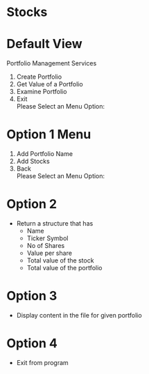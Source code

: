 # Stocks

# Default View

Portfolio Management Services

1) Create Portfolio
2) Get Value of a Portfolio
3) Examine Portfolio
4) Exit<br/>
   Please Select an Menu Option:

# Option 1 Menu

1) Add Portfolio Name
2) Add Stocks
3) Back<br/>
   Please Select an Menu Option:

# Option 2

- Return a structure that has
    - Name
    - Ticker Symbol
    - No of Shares
    - Value per share
    - Total value of the stock
    - Total value of the portfolio

# Option 3

- Display content in the file for given portfolio

# Option 4

- Exit from program